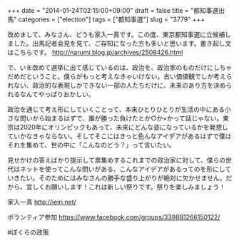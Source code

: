+++
date = "2014-01-24T02:15:00+09:00"
draft = false
title = "都知事選出馬"
categories = ["election"]
tags = ["都知事選"]
slug = "3779"
+++

改めまして、みなさん、どうも家入一真です。この度、東京都知事選に立候補しました。出馬記者会見を見て、ご存知になった方も多いと思います。書き起し文はこちらです。 http://narumi.blog.jp/archives/2508426.html

で、いま改めて選挙に出て感じているのは、政治を、政治家のものだけにしちゃだめだということ。僕らがもっと考えなきゃいけない。古い価値観でしか考えられない、政治的な表現しかできない一部の人たちだけに、未来のあり方を決められるなんてやっぱりおかしい。

政治を通じて考え形にしていくことって、本来ひとりひとりが生活の中にある小さな問いから始まるはずで、誰が勝った負けたとか○か×かって話じゃない。東京は2020年にオリンピックもあって、未来にどんな姿になっているかを発想していかなきゃならない。そしてそこにはきっと色んなアイデアがあるはずで僕はそれを集めて、世の中に「こんなのどう？」って言いたい。

見せかけの答えばかり提示して票集めするこれまでの政治家に対して、僕らの世代はネットを使ってこんな問いがある、こんなアイデアがあるってのを形にしていきたい。そのためにはみなさんの勝手な盛り上がりが絶対に欠かせません。だから、宜しくお願いします！これは新しい祭りです。祭りを楽しみましょう！

家入一真
http://ieiri.net/

ボランティア参加
https://www.facebook.com/groups/339881266150122/

#‎ぼくらの政策
